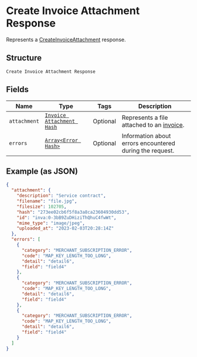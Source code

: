 
# Create Invoice Attachment Response

Represents a [CreateInvoiceAttachment](../../doc/api/invoices.md#create-invoice-attachment) response.

## Structure

`Create Invoice Attachment Response`

## Fields

| Name | Type | Tags | Description |
|  --- | --- | --- | --- |
| `attachment` | [`Invoice Attachment Hash`](../../doc/models/invoice-attachment.md) | Optional | Represents a file attached to an [invoice](../../doc/models/invoice.md). |
| `errors` | [`Array<Error Hash>`](../../doc/models/error.md) | Optional | Information about errors encountered during the request. |

## Example (as JSON)

```json
{
  "attachment": {
    "description": "Service contract",
    "filename": "file.jpg",
    "filesize": 102705,
    "hash": "273ee02cb6f5f8a3a8ca23604930dd53",
    "id": "inva:0-3bB9ZuDHiziThQhuC4fwWt",
    "mime_type": "image/jpeg",
    "uploaded_at": "2023-02-03T20:28:14Z"
  },
  "errors": [
    {
      "category": "MERCHANT_SUBSCRIPTION_ERROR",
      "code": "MAP_KEY_LENGTH_TOO_LONG",
      "detail": "detail6",
      "field": "field4"
    },
    {
      "category": "MERCHANT_SUBSCRIPTION_ERROR",
      "code": "MAP_KEY_LENGTH_TOO_LONG",
      "detail": "detail6",
      "field": "field4"
    },
    {
      "category": "MERCHANT_SUBSCRIPTION_ERROR",
      "code": "MAP_KEY_LENGTH_TOO_LONG",
      "detail": "detail6",
      "field": "field4"
    }
  ]
}
```

